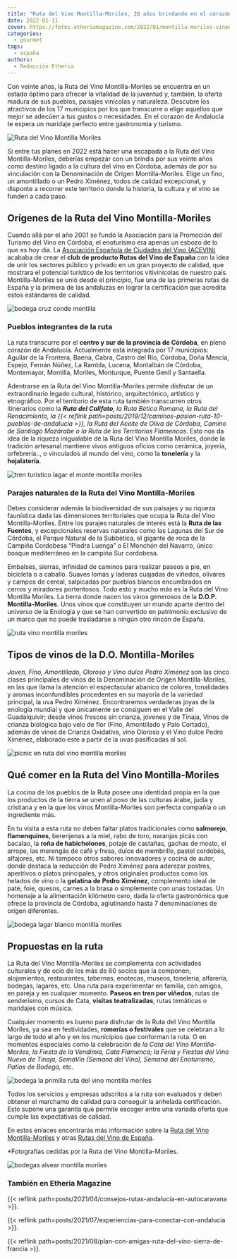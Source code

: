 ```yaml
---
title: "Ruta del Vino Montilla-Moriles, 20 años brindando en el corazón de Andalucía"
date: 2022-01-11
cover: https://fotos.etheriamagazine.com/2022/01/montilla-moriles-vinedos.jpg
categories: 
  - gourmet
tags: 
  - españa
authors: 
  - Redacción Etheria
---
```


Con veinte años, la Ruta del Vino Montilla-Moriles se encuentra en un estado óptimo para ofrecer la vitalidad de la juventud y, también, la oferta madura de sus pueblos, paisajes vinícolas y naturaleza. Descubre los atractivos de los 17 municipios por los que transcurre o elige aquellos que mejor se adecúen a tus gustos o necesidades. En el corazón de Andalucía te espera un maridaje perfecto entre gastronomía y turismo.

![Ruta del Vino Montilla Moriles](https://fotos.etheriamagazine.com/2022/01/montilla-moriles-1.jpg "Un paseo entre viñas de la Ruta del Vino Montilla-Moriles.")

Si entre tus planes en 2022 está hacer una escapada a la Ruta del Vino Montilla-Moriles, 
deberías empezar con un brindis por sus veinte años como destino ligado a la cultura del 
vino en Córdoba, además de por su vinculación con la Denominación de Origen 
Montilla-Moriles. Elige un fino, un amontillado o un Pedro Ximénez, todos de calidad 
excepcional, y disponte a recorrer este territorio donde la historia, la cultura y el 
vino se funden a cada paso. 

## Orígenes de la Ruta del Vino Montilla-Moriles

Cuando allá por el año 2001 se fundó la Asociación para la Promoción del Turismo del 
Vino en Córdoba, el enoturismo era apenas un esbozo de lo que es hoy día. La [Asociación 
Española de Ciudades del Vino (ACEVIN)](https://www.acevin.es/) acababa de crear el 
**club de producto Rutas del Vino de España** con la idea de unir los sectores público y 
privado en un gran proyecto de calidad, que mostrara el potencial turístico de los 
territorios vitivinícolas de nuestro país. Montilla-Moriles se unió desde el principio, 
fue una de las primeras rutas de España y la primera de las andaluzas en lograr la 
certificación que acredita estos estándares de calidad. 

![bodega cruz conde montilla](https://fotos.etheriamagazine.com/2022/01/bodega-CruzConde.jpg "Bodegas Cruz Conde.")

### Pueblos integrantes de la ruta

La ruta transcurre por el **centro y sur de la provincia de Córdoba**, en pleno corazón 
de Andalucía. Actualmente está integrada por 17 municipios: Aguilar de la Frontera, 
Baena, Cabra, Castro del Río, Córdoba, Doña Mencía, Espejo, Fernán Núñez, La Rambla, 
Lucena, Montalbán de Córdoba, Montemayor, Montilla, Moriles, Monturque, Puente Genil y 
Santaella. 

Adentrarse en la Ruta del Vino Montilla-Moriles permite disfrutar de un extraordinario 
legado cultural, histórico, arquitectónico, artístico y etnográfico. Por el territorio 
de esta ruta también transcurren otros itinerarios como la _**Ruta del Califato**, la 
Ruta Bética Romana, la Ruta del Renacimiento, la {{< reflink 
path=posts/2019/12/caminos-pasion-ruta-10-pueblos-de-andalucia >}}, la Ruta del Aceite 
de Oliva de Córdoba, Camino de Santiago Mozárabe o la Ruta de los Territorios 
Flamencos_. Esto nos da idea de la riqueza inigualable de la Ruta del Vino Montilla 
Moriles, donde la tradición artesanal mantiene vivos antiguos oficios como cerámica, 
joyería, orfebrería.., o vinculados al mundo del vino, como la **tonelería** y la 
**hojalatería**. 

![tren turistico lagar el monte montilla moriles](https://fotos.etheriamagazine.com/2022/01/Tren-turistico-Lagar-El-Monte.jpg "Tren turístico de las Bodegas Lagar El Monte.")

### Parajes naturales de la Ruta del Vino Montilla-Moriles

Debes considerar además la biodiversidad de sus paisajes y su riqueza faunística dada 
las dimensiones territoriales que ocupa la Ruta del Vino Montilla-Moriles. Entre los 
parajes naturales de interés está la **Ruta de las Fuentes**, y excepcionales reservas 
naturales como las Lagunas del Sur de Córdoba, el Parque Natural de la Subbética, el 
gigante de roca de la Campiña Cordobesa “Piedra Luenga” o El Monchón del Navarro, único 
bosque mediterráneo en la campiña Sur cordobesa. 

Embalses, sierras, infinidad de caminos para realizar paseos a pie, en bicicleta o a 
caballo. Suaves lomas y laderas cuajadas de viñedos, olivares y campos de cereal, 
salpicadas por pueblos blancos encumbrados en cerros y miradores portentosos. Todo esto 
y mucho más es la Ruta del Vino Montilla Moriles. La tierra donde nacen los vinos 
generosos de la **D.O.P. Montilla-Moriles**. Unos vinos que constituyen un mundo aparte 
dentro del universo de la Enología y que se han convertido en patrimonio exclusivo de un 
marco que no puede trasladarse a ningún otro rincón de España. 

![ruta vino montilla moriles](https://fotos.etheriamagazine.com/2022/01/brindis-montilla-moriles.jpg "Un brindis entre viñedos es una actividad imprescindible.")

## Tipos de vinos de la D.O. Montilla-Moriles

_Joven, Fino, Amontillado, Oloroso y Vino dulce Pedro Ximénez_ son las cinco clases 
principales de vinos de la Denominación de Origen Montilla-Moriles, en las que llama la 
atención el espectacular abanico de colores, tonalidades y aromas inconfundibles 
procedentes en su mayoría de la variedad principal, la uva Pedro Ximénez. Encontraremos 
verdaderas joyas de la enología mundial y que únicamente se consiguen en el Valle del 
Guadalquivir; desde vinos frescos sin crianza, jóvenes y de Tinaja, Vinos de crianza 
biológica bajo velo de flor (Fino, Amontillado y Palo Cortado), además de vinos de 
Crianza Oxidativa, vino Oloroso y el Vino dulce Pedro Ximénez, elaborado este a partir 
de la uvas pasificadas al sol. 

![picnic en ruta del vino montilla moriles](https://fotos.etheriamagazine.com/2022/01/montilla-moriles-picnic.jpg "Algunas bodegas organizan atractivos pícnics entre las vides.")

## Qué comer en la Ruta del Vino Montilla-Moriles

La cocina de los pueblos de la Ruta posee una identidad propia en la que los productos 
de la tierra se unen al poso de las culturas árabe, judía y cristiana y en la que los 
vinos Montilla-Moriles son perfecta compañía o un ingrediente más. 

En tu visita a esta ruta no deben faltar platos tradicionales como **salmorejo**, 
**flamenquines**, berenjenas a la miel, rabo de toro, naranjas picás con bacalao, la 
**roña de habicholones**, potaje de castañas, gachas de mosto, el arrope, las merengás 
de café y fresa, dulce de membrillo, pastel cordobés, alfajores, etc. Ni tampoco otros 
sabores innovadores y cocina de autor, donde destaca la reducción de Pedro Ximénez para 
aderezar postres, aperitivos o platos principales, y otros originales productos como los 
helados de vino o la **gelatina de Pedro Ximénez**, complemento ideal de paté, foie, 
quesos, carnes a la brasa o simplemente con unas tostadas. Un homenaje a la alimentación 
kilómetro cero, dada la oferta gastronómica que ofrece la provincia de Córdoba, 
aglutinando hasta 7 denominaciones de origen diferentes. 

![bodega lagar blanco montilla moriles](https://fotos.etheriamagazine.com/2022/01/bodega-Lagar-Blanco.jpg "Bodega Lagar Blanco.")

## Propuestas en la ruta

La Ruta del Vino Montilla-Moriles se complementa con actividades culturales y de ocio de 
los más de 60 socios que la componen; alojamientos, restaurantes, tabernas, enotecas, 
museos, tonelería, alfarería, bodegas, lagares, etc. Una ruta para experimentar en 
familia, con amigos, en pareja y en cualquier momento. **Paseos en tren por viñedos**, 
rutas de senderismo, cursos de Cata, **visitas teatralizadas**, rutas temáticas o 
maridajes con música. 

Cualquier momento es bueno para disfrutar de la Ruta del Vino Montilla Moriles, ya sea 
en festividades, **romerías o festivales** que se celebran a lo largo de todo el año y 
en los municipios que conforman la ruta. O en momentos especiales como la celebración de 
_la Cata del Vino Montilla- Moriles, la Fiesta de la Vendimia, Cata Flamenca; la Feria y 
Fiestas del Vino Nuevo de Tinaja, SemaVin (Semana del Vino), Semana del Enoturismo, 
Patios de Bodega,_ etc. 

![bodega la primilla ruta del vino montilla moriles](https://fotos.etheriamagazine.com/2022/01/bodega-La-Primilla.jpg "Bodega La Primilla, en Montilla.")

Todos los servicios y empresas adscritos a la ruta son evaluados y deben obtener el 
marchamo de calidad para conseguir la anhelada certificación. Esto supone una garantía 
que permite escoger entre una variada oferta que cumple las expectativas de calidad. 

En estos enlaces encontrarás más información sobre la [Ruta del Vino 
Montilla-Moriles](https://www.turismoyvino.es/) y otras [Rutas del Vino de 
España](https://wineroutesofspain.com/). 

\*Fotografías cedidas por la Ruta del Vino Montilla-Moriles. 

![bodegas alvear montilla moriles](https://fotos.etheriamagazine.com/2022/01/Visita-Alvear.jpg "Visita Bodegas Alvear.")

### También en Etheria Magazine

{{< reflink path=posts/2021/04/consejos-rutas-andalucia-en-autocaravana >}}. 

{{< reflink path=posts/2021/07/experiencias-para-conectar-con-andalucia >}}. 

{{< reflink path=posts/2021/08/plan-con-amigas-ruta-del-vino-sierra-de-francia >}}.
